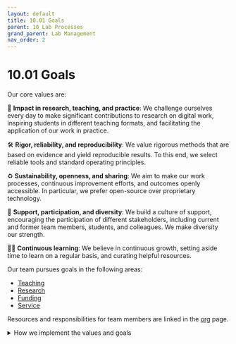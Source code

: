 ```yaml
---
layout: default
title: 10.01 Goals
parent: 10 Lab Processes
grand_parent: Lab Management
nav_order: 2
---
```


# 10.01 Goals

Our core values are:

🚀 **Impact in research, teaching, and practice**: We challenge ourselves every day to make significant contributions to research on digital work, inspiring students in different teaching formats, and facilitating the application of our work in practice.

🛠️ **Rigor, reliability, and reproducibility**: We value rigorous methods that are based on evidence and yield reproducible results. To this end, we select reliable tools and standard operating principles.

♻️ **Sustainability, openness, and sharing**: We aim to make our work processes, continuous improvement efforts, and outcomes openly accessible. In particular, we prefer open-source over proprietary technology.

🙏 **Support, participation, and diversity**: We build a culture of support, encouraging the participation of different stakeholders, including current and former team members, students, and colleagues. We make diversity our strength.

🧑‍🎓️ **Continuous learning**: We believe in continuous growth, setting aside time to learn on a regular basis, and curating helpful resources.

Our team pursues goals in the following areas:

- [Teaching](../../30-teaching/30_processes/30.01.goals.html)
- [Research](../../20-research/20_processes/20.01.goals.html)
- [Funding](../../40-funding)
- [Service](../../50-service)

Resources and responsibilities for team members are linked in the [org](10.02.org.html) page.


<details markdown="block">
  <summary>How we implement the values and goals</summary>
  1. What we emphasize during [onboarding](10.32.onboarding.html)
  2. We make our [teaching evaluations](../../30-teaching/30_processes/30.21.evaluations.html) publicly available
</details>

<!-- https://handbook.gitlab.com/handbook/values/#how-do-we-reinforce-our-values -->